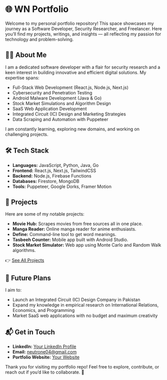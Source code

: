 # 🌐 WN Portfolio

Welcome to my personal portfolio repository! This space showcases my journey as a Software Developer, Security Researcher, and Freelancer. Here you’ll find my projects, writings, and insights — all reflecting my passion for technology and problem-solving.

## 🧑‍💻 About Me
I am a dedicated software developer with a flair for security research and a keen interest in building innovative and efficient digital solutions. My expertise spans:

- Full-Stack Web Development (React.js, Node.js, Next.js)
- Cybersecurity and Penetration Testing
- Android Malware Development (Java & Go)
- Stock Market Simulations and Algorithm Design
- SaaS Web Application Development
- Integrated Circuit (IC) Design and Marketing Strategies
- Data Scraping and Automation with Puppeteer

I am constantly learning, exploring new domains, and working on challenging projects.

## 🛠️ Tech Stack
- **Languages:** JavaScript, Python, Java, Go
- **Frontend:** React.js, Next.js, TailwindCSS
- **Backend:** Node.js, Firebase Functions
- **Databases:** Firestore, MongoDB
- **Tools:** Puppeteer, Google Dorks, Framer Motion

## 📂 Projects
Here are some of my notable projects:

- **Movie Hub:** Scrapes movies from free sources all in one place.
- **Manga Reader:** Online manga reader for anime enthusiasts.
- **Define:** Command-line tool to get word meanings.
- **Tasbeeh Counter:** Mobile app built with Android Studio.
- **Stock Market Simulator:** Web app using Monte Carlo and Random Walk algorithms.

👉 [See All Projects](https://github.com/waqarNaeem786)

## 🌱 Future Plans
I aim to:
- Launch an Integrated Circuit (IC) Design Company in Pakistan
- Expand my knowledge in empirical research on International Relations, Economics, and Programming
- Market SaaS web applications with no budget and maximum creativity

## 📬 Get in Touch
- **LinkedIn:** [Your LinkedIn Profile](https://www.linkedin.com/in/waqar-naeem-b6a91a194/)
- **Email:** neutrone04@gmail.com
- **Portfolio Website:** [Your Website](https://fire-app-34df0.web.app/)

Thank you for visiting my portfolio repo! Feel free to explore, contribute, or reach out if you’d like to collaborate. 🚀

